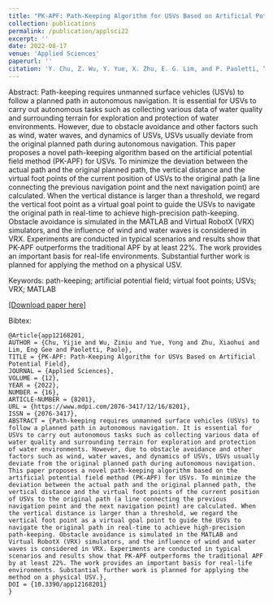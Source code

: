 ```yaml
---
title: "PK-APF: Path-Keeping Algorithm for USVs Based on Artificial Potential Field"
collection: publications
permalink: /publication/applsci22
excerpt: ''
date: 2022-08-17
venue: 'Applied Sciences'
paperurl: ''
citation: 'Y. Chu, Z. Wu, Y. Yue, X. Zhu, E. G. Lim, and P. Paoletti, “PK-APF: Path-Keeping Algorithm for USVs Based on Artificial Potential Field,” Applied Sciences, vol. 12, no. 16, p. 8201, Aug. 2022, doi: 10.3390/app12168201.'
---
```


Abstract: Path-keeping requires unmanned surface vehicles (USVs) to follow a planned path in autonomous navigation. It is essential for USVs to carry out autonomous tasks such as collecting various data of water quality and surrounding terrain for exploration and protection of water environments. However, due to obstacle avoidance and other factors such as wind, water waves, and dynamics of USVs, USVs usually deviate from the original planned path during autonomous navigation. This paper proposes a novel path-keeping algorithm based on the artificial potential field method (PK-APF) for USVs. To minimize the deviation between the actual path and the original planned path, the vertical distance and the virtual foot points of the current position of USVs to the original path (a line connecting the previous navigation point and the next navigation point) are calculated. When the vertical distance is larger than a threshold, we regard the vertical foot point as a virtual goal point to guide the USVs to navigate the original path in real-time to achieve high-precision path-keeping. Obstacle avoidance is simulated in the MATLAB and Virtual RobotX (VRX) simulators, and the influence of wind and water waves is considered in VRX. Experiments are conducted in typical scenarios and results show that PK-APF outperforms the traditional APF by at least 22%. The work provides an important basis for real-life environments. Substantial further work is planned for applying the method on a physical USV.

Keywords: path-keeping; artificial potential field; virtual foot points; USVs; VRX; MATLAB

[[Download paper here]](https://www.mdpi.com/2076-3417/12/16/8201)

Bibtex:

```
@Article{app12168201,
AUTHOR = {Chu, Yijie and Wu, Ziniu and Yue, Yong and Zhu, Xiaohui and Lim, Eng Gee and Paoletti, Paolo},
TITLE = {PK-APF: Path-Keeping Algorithm for USVs Based on Artificial Potential Field},
JOURNAL = {Applied Sciences},
VOLUME = {12},
YEAR = {2022},
NUMBER = {16},
ARTICLE-NUMBER = {8201},
URL = {https://www.mdpi.com/2076-3417/12/16/8201},
ISSN = {2076-3417},
ABSTRACT = {Path-keeping requires unmanned surface vehicles (USVs) to follow a planned path in autonomous navigation. It is essential for USVs to carry out autonomous tasks such as collecting various data of water quality and surrounding terrain for exploration and protection of water environments. However, due to obstacle avoidance and other factors such as wind, water waves, and dynamics of USVs, USVs usually deviate from the original planned path during autonomous navigation. This paper proposes a novel path-keeping algorithm based on the artificial potential field method (PK-APF) for USVs. To minimize the deviation between the actual path and the original planned path, the vertical distance and the virtual foot points of the current position of USVs to the original path (a line connecting the previous navigation point and the next navigation point) are calculated. When the vertical distance is larger than a threshold, we regard the vertical foot point as a virtual goal point to guide the USVs to navigate the original path in real-time to achieve high-precision path-keeping. Obstacle avoidance is simulated in the MATLAB and Virtual RobotX (VRX) simulators, and the influence of wind and water waves is considered in VRX. Experiments are conducted in typical scenarios and results show that PK-APF outperforms the traditional APF by at least 22%. The work provides an important basis for real-life environments. Substantial further work is planned for applying the method on a physical USV.},
DOI = {10.3390/app12168201}
}
```
